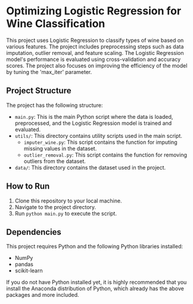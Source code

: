 # Optimizing Logistic Regression for Wine Classification

This project uses Logistic Regression to classify types of wine based on various features. The project includes preprocessing steps such as data imputation, outlier removal, and feature scaling. The Logistic Regression model's performance is evaluated using cross-validation and accuracy scores. The project also focuses on improving the efficiency of the model by tuning the 'max_iter' parameter.

## Project Structure

The project has the following structure:

- `main.py`: This is the main Python script where the data is loaded, preprocessed, and the Logistic Regression model is trained and evaluated.
- `utils/`: This directory contains utility scripts used in the main script.
  - `imputer_wine.py`: This script contains the function for imputing missing values in the dataset.
  - `outlier_removal.py`: This script contains the function for removing outliers from the dataset.
- `data/`: This directory contains the dataset used in the project.

## How to Run

1. Clone this repository to your local machine.
2. Navigate to the project directory.
3. Run `python main.py` to execute the script.

## Dependencies

This project requires Python and the following Python libraries installed:

- NumPy
- pandas
- scikit-learn

If you do not have Python installed yet, it is highly recommended that you install the Anaconda distribution of Python, which already has the above packages and more included.